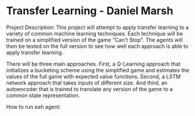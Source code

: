 # Transfer Learning - Daniel Marsh

Project Description:
This project will attempt to apply transfer learning to a variety of common machine learning techniques. Each technique will be trained on a simplified version of the game "Can't Stop". The agents will then be tested on the full version to see how well each approach is able to apply transfer learning.

There will be three main approaches. First, a Q-Learning approach that initializes a bucketing scheme using the simplified game and estimates the values of the full game with expected value functions. Second, a LSTM network approach that takes inputs of different size. And third, an autoencoder that is trained to translate any version of the game to a common state representation. 

How to run eah agent:


